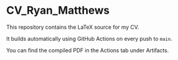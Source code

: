 # CV_Ryan_Matthews

This repository contains the LaTeX source for my CV.  

It builds automatically using GitHub Actions on every push to `main`.

You can find the compiled PDF in the Actions tab under Artifacts.